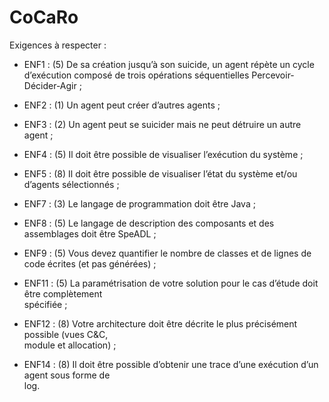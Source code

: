 # CoCaRo

Exigences à respecter : 
- ENF1 : (5)	De	sa	création	jusqu’à	son	suicide,	un	agent	répète	un	cycle	d’exécution	composé	
de	trois	opérations	séquentielles	Percevoir-Décider-Agir ;

- ENF2 : (1)	Un	agent	peut	créer	d’autres	agents ;

- ENF3 : (2)	Un	agent	peut	se	suicider	mais	ne	peut	détruire	un	autre	agent ;

- ENF4 : (5)	Il	doit	être	possible	de	visualiser	l’exécution	du	système ;

- ENF5 : (8)	Il	doit	être	possible	de	visualiser	l’état	du	système	et/ou	d’agents	sélectionnés ;

- ENF7 : (3)	Le	langage	de	programmation	doit	être	Java ;

- ENF8 : (5)	Le	langage	de	description	des	composants	et	des	assemblages	doit	être	SpeADL ;

- ENF9 : (5)	Vous	devez	quantifier	le	nombre	de	classes	et	de	lignes	de	code	écrites	 (et	pas	
générées) ; 

- ENF11 : (5)	La	paramétrisation	de	votre	solution	pour	le	cas	d’étude	doit	être	complètement	
spécifiée ;

- ENF12 : (8)	 Votre	 architecture	 doit	 être	 décrite	 le	 plus	 précisément	 possible	 (vues	 C&C,	
module	et	allocation) ;

- ENF14 : (8)	Il	doit	être	possible	d’obtenir	une	trace	d’une	exécution	d’un	agent	sous	forme	de	
log.

